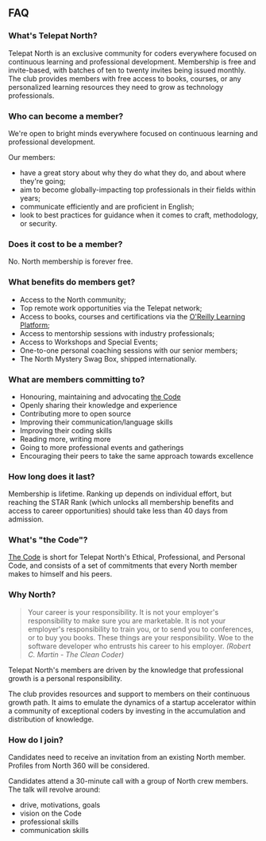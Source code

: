 
## FAQ

### What's Telepat North?
Telepat North is an exclusive community for coders everywhere focused on continuous learning and professional development. Membership is free and invite-based, with batches of ten to twenty invites being issued monthly. The club provides members with free access to books, courses, or any personalized learning resources they need to grow as technology professionals.
            
### Who can become a member?
We're open to bright minds everywhere focused on continuous learning and professional development.

Our members:
- have a great story about why they do what they do, and about where they're going;
- aim to become globally-impacting top professionals in their fields within years;
- communicate efficiently and are proficient in English;
- look to best practices for guidance when it comes to craft, methodology, or security.

### Does it cost to be a member?
No. North membership is forever free.

### What benefits do members get?
- Access to the North community;
- Top remote work opportunities via the Telepat network;
- Access to books, courses and certifications via the [O'Reilly Learning Platform](https://www.oreilly.com/online-learning/features.html);
- Access to mentorship sessions with industry professionals;
- Access to Workshops and Special Events;
- One-to-one personal coaching sessions with our senior members;
- The North Mystery Swag Box, shipped internationally.
    
### What are members committing to?
- Honouring, maintaining and advocating [the Code](https://github.com/telepat-io/code)
- Openly sharing their knowledge and experience
- Contributing more to open source
- Improving their communication/language skills
- Improving their coding skills
- Reading more, writing more
- Going to more professional events and gatherings
- Encouraging their peers to take the same approach towards excellence

### How long does it last?
Membership is lifetime. Ranking up depends on individual effort, but reaching the STAR Rank (which unlocks all membership benefits and access to career opportunities) should take less than 40 days from admission.

### What's "the Code"?
[The Code](https://github.com/telepat-io/code) is short for Telepat North's Ethical, Professional, and Personal Code, and consists of a set of commitments that every North member makes to himself and his peers.

### Why North?
> Your career is your responsibility. It is not your employer's responsibility to make sure you are marketable. It is not your employer's responsibility to train you, or to send you to conferences, or to buy you books. These things are your responsibility. Woe to the software developer who entrusts his career to his employer. *(Robert C. Martin - The Clean Coder)*

Telepat North's members are driven by the knowledge that professional growth is a personal responsibility.

The club provides resources and support to members on their continuous growth path. It aims to emulate the dynamics of a startup accelerator within a community of exceptional coders by investing in the accumulation and distribution of knowledge.

### How do I join?
Candidates need to receive an invitation from an existing North member. Profiles from North 360 will be considered.

Candidates attend a 30-minute call with a group of North crew members. The talk will revolve around:
- drive, motivations, goals
- vision on the Code
- professional skills
- communication skills
